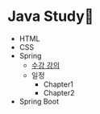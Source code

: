# Java Study:green_book:
- HTML
- CSS
- Spring
  - [수강 강의](https://www.inflearn.com/course/%EC%8A%A4%ED%94%84%EB%A7%81-%ED%95%B5%EC%8B%AC-%EC%9B%90%EB%A6%AC-%EA%B8%B0%EB%B3%B8%ED%8E%B8/dashboard)
  - 일정
    - Chapter1
    - Chapter2
- Spring Boot
